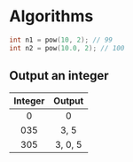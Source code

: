 # Algorithms

```c++
int n1 = pow(10, 2); // 99
int n2 = pow(10.0, 2); // 100
```

## Output an integer

| Integer | Output  |
| :-----: | :-----: |
|    0    |    0    |
|   035   |  3, 5   |
|   305   | 3, 0, 5 |

